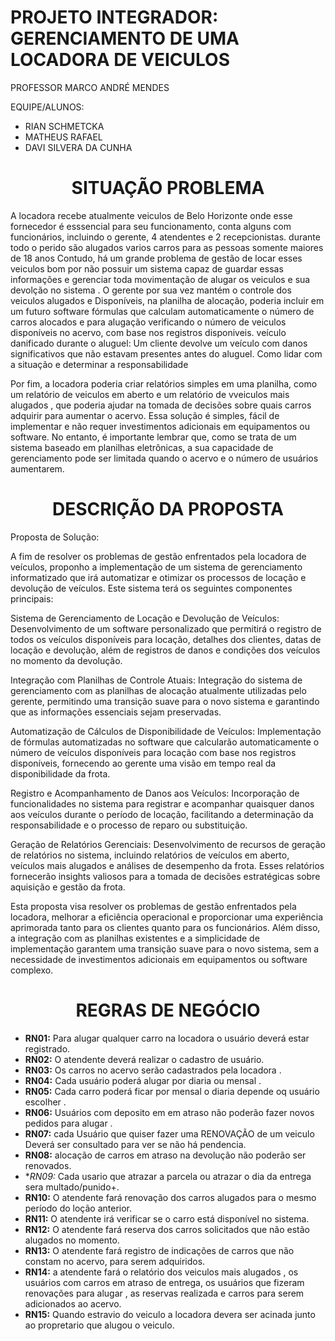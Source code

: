 # PROJETO INTEGRADOR: GERENCIAMENTO DE UMA LOCADORA DE VEICULOS

PROFESSOR MARCO ANDRÉ MENDES 

  EQUIPE/ALUNOS: 
- RIAN SCHMETCKA
- MATHEUS RAFAEL
- DAVI SILVERA DA CUNHA 

# <h1 align="center">SITUAÇÃO PROBLEMA</h1>
A locadora recebe atualmente veiculos de Belo Horizonte onde esse fornecedor é esssencial para seu funcionamento, conta alguns com funcionários, incluindo o gerente, 4  atendentes e 2 recepcionistas. durante todo o perido são alugados varios carros para as pessoas somente maiores de 18 anos Contudo, há um grande problema de gestão
de locar esses veiculos bom  por não possuir um sistema capaz de guardar essas informações e gerenciar toda movimentação de alugar os veiculos  e  sua devolção no sistema .
O gerente por sua vez mantém o controle dos veiculos alugados e Disponíveis, na planilha de alocação, poderia incluir em um futuro software fórmulas que calculam automaticamente o número de carros alocados e para alugação verificando   o número de veiculos  disponíveis no acervo, com base nos registros disponiveis. 
veículo danificado durante o aluguel: Um cliente devolve um veículo com danos significativos que não estavam presentes antes do aluguel. Como lidar com a situação e determinar a responsabilidade 

Por fim, a locadora  poderia criar relatórios simples em uma planilha, como um relatório de veiculos  em aberto e um relatório de vveiculos  mais alugados , que poderia ajudar na tomada de decisões sobre quais carros  adquirir para aumentar o acervo. Essa solução é simples, fácil de implementar e não requer investimentos adicionais em equipamentos ou software. No entanto, é importante lembrar que, como se trata de um sistema baseado em planilhas eletrônicas, a sua capacidade de gerenciamento pode ser limitada quando o acervo e o número de usuários aumentarem.

# <h1 align="center">DESCRIÇÃO DA PROPOSTA</h1>

Proposta de Solução:

A fim de resolver os problemas de gestão enfrentados pela locadora de veículos, proponho a implementação de um sistema de gerenciamento informatizado que irá automatizar e otimizar os processos de locação e devolução de veículos. Este sistema terá os seguintes componentes principais:

Sistema de Gerenciamento de Locação e Devolução de Veículos: Desenvolvimento de um software personalizado que permitirá o registro de todos os veículos disponíveis para locação, detalhes dos clientes, datas de locação e devolução, além de registros de danos e condições dos veículos no momento da devolução.

Integração com Planilhas de Controle Atuais: Integração do sistema de gerenciamento com as planilhas de alocação atualmente utilizadas pelo gerente, permitindo uma transição suave para o novo sistema e garantindo que as informações essenciais sejam preservadas.

Automatização de Cálculos de Disponibilidade de Veículos: Implementação de fórmulas automatizadas no software que calcularão automaticamente o número de veículos disponíveis para locação com base nos registros disponíveis, fornecendo ao gerente uma visão em tempo real da disponibilidade da frota.

Registro e Acompanhamento de Danos aos Veículos: Incorporação de funcionalidades no sistema para registrar e acompanhar quaisquer danos aos veículos durante o período de locação, facilitando a determinação da responsabilidade e o processo de reparo ou substituição.

Geração de Relatórios Gerenciais: Desenvolvimento de recursos de geração de relatórios no sistema, incluindo relatórios de veículos em aberto, veículos mais alugados e análises de desempenho da frota. Esses relatórios fornecerão insights valiosos para a tomada de decisões estratégicas sobre aquisição e gestão da frota.

Esta proposta visa resolver os problemas de gestão enfrentados pela locadora, melhorar a eficiência operacional e proporcionar uma experiência aprimorada tanto para os clientes quanto para os funcionários. Além disso, a integração com as planilhas existentes e a simplicidade de implementação garantem uma transição suave para o novo sistema, sem a necessidade de investimentos adicionais em equipamentos ou software complexo.

<h1 align="center">REGRAS DE NEGÓCIO</h1>

- **RN01:** Para alugar  qualquer carro na locadora o usuário deverá estar registrado. 
- **RN02:** O atendente deverá realizar o cadastro de usuário. 
- **RN03:** Os carros no acervo serão cadastrados pela locadora .
- **RN04:** Cada usuário poderá alugar por diaria ou mensal .
- **RN05:** Cada carro  poderá ficar por mensal o diaria  depende oq usuário escolher .
- **RN06:** Usuários com deposito em  em atraso não poderão fazer novos pedidos para alugar . 
- **RN07:** cada  Usuário  que quiser fazer uma RENOVAÇÃO de um veiculo Deverá ser consultado para ver se não há pendencia.
- **RN08:** alocação  de carros  em atraso na devolução não poderão ser renovados.
- **RN09:* Cada usario que atrazar a parcela ou atrazar  o dia da entrega sera multado/punido+.
- **RN10:** O atendente fará renovação dos carros  alugados  para o mesmo período do loção anterior. 
- **RN11:** O atendente irá verificar se o carro  está disponível no sistema. 
- **RN12:** O atendente fará reserva dos carros  solicitados que não estão alugados  no momento.
- **RN13:** O atendente fará registro de indicações de carros  que não constam no acervo, para serem adquiridos. 
- **RN14:** a atendente  fará o relatório dos veiculos  mais alugados , os usuários com carros  em atraso de entrega, os usuários que fizeram renovações para alugar , as reservas realizada e carros  para serem adicionados ao acervo.
- **RN15:**  Quando estravio do veiculo a locadora devera ser acinada junto ao propretario que alugou  o veiculo.

